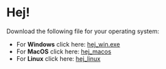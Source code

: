 # Hej!


Download the following file for your operating system:

  * For **Windows** click here: [hej_win.exe](https://github.com/itu-qsp/2019-summer/raw/master/session-1/hej_win.exe?raw=true)
  * For **MacOS** click here: [hej_macos](https://github.com/itu-qsp/2019-summer/raw/master/session-1/hej_macos?raw=true)
  * For **Linux** click here: [hej_linux](https://github.com/itu-qsp/2019-summer/raw/master/session-1/hej_linux?raw=true)



